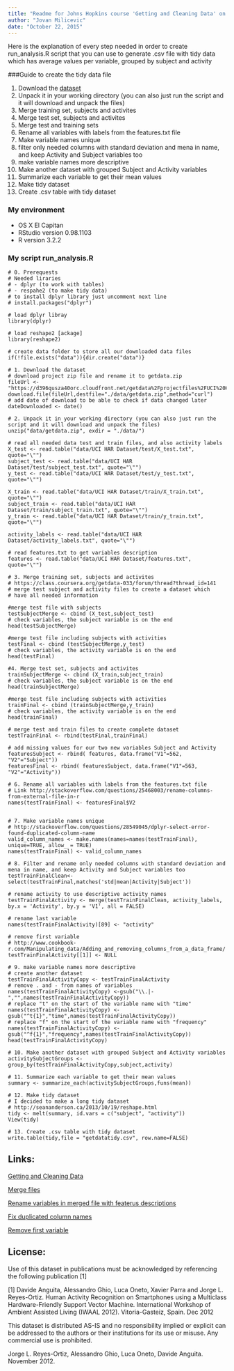 ```yaml
---
title: "Readme for Johns Hopkins course 'Getting and Cleaning Data' on Coursera"
author: "Jovan Milicevic"
date: "October 22, 2015"
---
```


Here is the explanation of every step needed in order to create run_analysis.R script that you can use to generate .csv file with tidy data which has average values per variable, grouped by subject and activity

###Guide to create the tidy data file
1. Download the [dataset](https://d396qusza40orc.cloudfront.net/getdata%2Fprojectfiles%2FUCI%20HAR%20Dataset.zip)
2. Unpack it in your working directory (you can also just run the script and it will download and unpack the files)
3. Merge training set, subjects and activites
4. Merge test set, subjects and activites
5. Merge test and training sets
6. Rename all variables with labels from the features.txt file
7. Make variable names unique
8. filter only needed columns with standard deviation and mena in name, and keep Activity and Subject variables too
9. make variable names more descriptive
10. Make another dataset with grouped Subject and Activity variables
11. Summarize each variable to get their mean values
12. Make tidy dataset
13. Create .csv table with tidy dataset

### My environment
- OS X El Capitan
- RStudio version 0.98.1103
- R version 3.2.2

### My script run_analysis.R
```{r}
# 0. Prerequests
# Needed liraries 
# - dplyr (to work with tables) 
# - respahe2 (to make tidy data)
# to install dplyr library just uncomment next line
# install.packages("dplyr")

# load dplyr libray
library(dplyr)

# load reshape2 [ackage]
library(reshape2)

# create data folder to store all our downloaded data files
if(!file.exists("data")){dir.create("data")}

# 1. Download the dataset
# download project zip file and rename it to getdata.zip
fileUrl <- "https://d396qusza40orc.cloudfront.net/getdata%2Fprojectfiles%2FUCI%20HAR%20Dataset.zip"
download.file(fileUrl,destfile="./data/getdata.zip",method="curl")
# add date of download to be able to check if data changed later 
dateDownloaded <- date()

# 2. Unpack it in your working directory (you can also just run the script and it will download and unpack the files)
unzip("data/getdata.zip", exdir = "./data/")

# read all needed data test and train files, and also activity labels
X_test <- read.table("data/UCI HAR Dataset/test/X_test.txt", quote="\"")
subject_test <- read.table("data/UCI HAR Dataset/test/subject_test.txt", quote="\"")
y_test <- read.table("data/UCI HAR Dataset/test/y_test.txt", quote="\"")

X_train <- read.table("data/UCI HAR Dataset/train/X_train.txt", quote="\"")
subject_train <- read.table("data/UCI HAR Dataset/train/subject_train.txt", quote="\"")
y_train <- read.table("data/UCI HAR Dataset/train/y_train.txt", quote="\"")

activity_labels <- read.table("data/UCI HAR Dataset/activity_labels.txt", quote="\"")

# read features.txt to get variables description
features <- read.table("data/UCI HAR Dataset/features.txt", quote="\"")

# 3. Merge training set, subjects and activites
# https://class.coursera.org/getdata-033/forum/thread?thread_id=141
# merge test subject and activity files to create a dataset which 
# have all needed information

#merge test file with subjects
testSubjectMerge <- cbind (X_test,subject_test)
# check variables, the subject variable is on the end
head(testSubjectMerge)

#merge test file including subjects with activities
testFinal <- cbind (testSubjectMerge,y_test)
# check variables, the activity variable is on the end
head(testFinal)

#4. Merge test set, subjects and activites
trainSubjectMerge <- cbind (X_train,subject_train)
# check variables, the subject variable is on the end
head(trainSubjectMerge)

#merge test file including subjects with activities
trainFinal <- cbind (trainSubjectMerge,y_train)
# check variables, the activity variable is on the end
head(trainFinal)

# merge test and train files to create complete dataset
testTrainFinal <- rbind(testFinal,trainFinal)

# add missing values for our two new variables Subject and Activity
featuresSubject <- rbind( features, data.frame("V1"=562, "V2"="Subject"))
featuresFinal <- rbind( featuresSubject, data.frame("V1"=563, "V2"="Activity"))

# 6. Rename all variables with labels from the features.txt file
# Link http://stackoverflow.com/questions/25468003/rename-columns-from-external-file-in-r
names(testTrainFinal) <- featuresFinal$V2


# 7. Make variable names unique
# http://stackoverflow.com/questions/28549045/dplyr-select-error-found-duplicated-column-name
valid_column_names <- make.names(names=names(testTrainFinal), unique=TRUE, allow_ = TRUE)
names(testTrainFinal) <- valid_column_names

# 8. Filter and rename only needed columns with standard deviation and mena in name, and keep Activity and Subject variables too
testTrainFinalClean<-select(testTrainFinal,matches('std|mean|Activity|Subject'))

# rename activity to use descriptive activity names
testTrainFinalActivity <- merge(testTrainFinalClean, activity_labels, by.x = 'Activity', by.y = 'V1', all = FALSE)

# rename last variable
names(testTrainFinalActivity)[89] <- "activity"

# remove first variable
# http://www.cookbook-r.com/Manipulating_data/Adding_and_removing_columns_from_a_data_frame/
testTrainFinalActivity[[1]] <- NULL

# 9. make variable names more descriptive
# create another dataset
testTrainFinalActivityCopy <- testTrainFinalActivity
# remove . and - from names of variables
names(testTrainFinalActivityCopy) <-gsub("\\.|-","",names(testTrainFinalActivityCopy))
# replace "t" on the start of the variable name with "time"
names(testTrainFinalActivityCopy) <-gsub("^t{1}","time",names(testTrainFinalActivityCopy))
# replace "f" on the start of the variable name with "frequency"
names(testTrainFinalActivityCopy) <-gsub("^f{1}","frequency",names(testTrainFinalActivityCopy))
head(testTrainFinalActivityCopy)

# 10. Make another dataset with grouped Subject and Activity variables
activitySubjectGroups <- group_by(testTrainFinalActivityCopy,subject,activity)

# 11. Summarize each variable to get their mean values
summary <- summarize_each(activitySubjectGroups,funs(mean))

# 12. Make tidy dataset
# I decided to make a long tidy dataset
# http://seananderson.ca/2013/10/19/reshape.html
tidy <- melt(summary, id.vars = c("subject", "activity"))
View(tidy)

# 13. Create .csv table with tidy dataset 
write.table(tidy,file = "getdatatidy.csv", row.name=FALSE)
```
## Links:
[Getting and Cleaning Data](https://www.coursera.org/course/getdata)

[Merge files](https://class.coursera.org/getdata-033/forum/thread?thread_id=141)

[Rename variables in merged file with featerus descriptions](http://stackoverflow.com/questions/25468003/rename-columns-from-external-file-in-r)

[Fix duplicated column names](http://stackoverflow.com/questions/28549045/dplyr-select-error-found-duplicated-column-name)

[Remove first variable](http://www.cookbook-r.com/Manipulating_data/Adding_and_removing_columns_from_a_data_frame/)

## License:
Use of this dataset in publications must be acknowledged by referencing the following publication [1] 

[1] Davide Anguita, Alessandro Ghio, Luca Oneto, Xavier Parra and Jorge L. Reyes-Ortiz. Human Activity Recognition on Smartphones using a Multiclass Hardware-Friendly Support Vector Machine. International Workshop of Ambient Assisted Living (IWAAL 2012). Vitoria-Gasteiz, Spain. Dec 2012

This dataset is distributed AS-IS and no responsibility implied or explicit can be addressed to the authors or their institutions for its use or misuse. Any commercial use is prohibited.

Jorge L. Reyes-Ortiz, Alessandro Ghio, Luca Oneto, Davide Anguita. November 2012.
